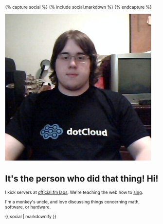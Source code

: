 {% capture social %}
{% include social.markdown %}
{% endcapture %}

<img src="/avatar.jpg" alt="">

# It's the person who did that thing! Hi!

I kick servers at [official.fm labs](http://labs.official.fm). We're teaching the web how to [sing](http://labs.official.fm/codecs).

I'm a monkey's uncle, and love discussing things concerning math, software, or hardware.

<!--sse-->

<section class="social">
{{ social | markdownify }}
</section>

<!--/sse-->
